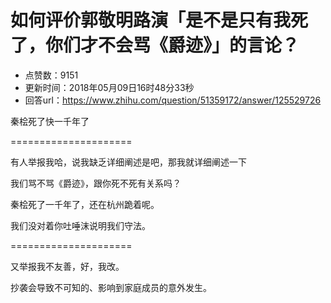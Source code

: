 # 如何评价郭敬明路演「是不是只有我死了，你们才不会骂《爵迹》」的言论？
- 点赞数：9151
- 更新时间：2018年05月09日16时48分33秒
- 回答url：https://www.zhihu.com/question/51359172/answer/125529726
<body>
 <p data-pid="LnJ18bVw">秦桧死了快一千年了</p>
 <p data-pid="RTEXyjQj">=====================</p>
 <p data-pid="g-kK66dq">有人举报我哈，说我缺乏详细阐述是吧，那我就详细阐述一下</p>
 <p data-pid="dKinI0tQ">我们骂不骂《爵迹》，跟你死不死有关系吗？</p>
 <p data-pid="ChRRgeU5">秦桧死了一千年了，还在杭州跪着呢。</p>
 <p data-pid="__Vw6Xs1">我们没对着你吐唾沫说明我们守法。</p>
 <p data-pid="2VEh1Ni_">=====================</p>
 <p data-pid="HlGWLY_s">又举报我不友善，好，我改。</p>
 <p data-pid="Coif8496">抄袭会导致不可知的、影响到家庭成员的意外发生。</p>
</body>